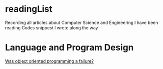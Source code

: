 # readingList
Recording all articles about Computer Science and Engineering I have been reading
Codes snippest I wrote along the way
# Language and Program Design
[Was object oriented programming a failure?](https://www.quora.com/Was-object-oriented-programming-a-failure)
